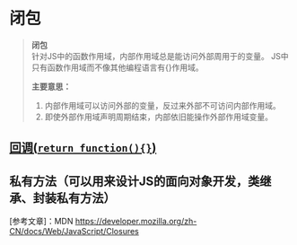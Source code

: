 # 闭包
> **闭包**  
> 针对JS中的函数作用域，内部作用域总是能访问外部周用于的变量。
> JS中只有函数作用域而不像其他编程语言有{}作用域。</br>
>
> **主要意思：**
> 1. 内部作用域可以访问外部的变量，反过来外部不可访问内部作用域。
> 2. 即使外部作用域声明周期结束，内部依旧能操作外部作用域变量。
## [回调(`return function(){}`)](https://codepen.io/mrzhao1129/pen/YEgbJx)
## 私有方法（可以用来设计JS的面向对象开发，类继承、封装私有方法）

[参考文章]：MDN https://developer.mozilla.org/zh-CN/docs/Web/JavaScript/Closures